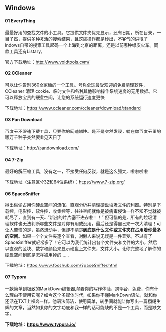 ## Windows

#### 01 **EveryThing** 

最最好用的查找文件的小工具。它提供文件夹优先显示，还有日期，所在目录，一目了然，提供多种灵活的搜索结果，且这些操作都是秒出，不客气的讲甩了indows自带的搜索工具起码一个上海到北京的距离，还是以前哪种绿皮火车。同款工具还有Listary。

官方下载地址：http://www.voidtools.com/

#### 02 **CCleaner** 

可以让你告别360全家桶的一个工具。号称全球最受欢迎的免费清理软件，CCleaner 清理 cookie、临时文件和各种其他影响操作系统速度的无用数据。它可以释放宝贵的硬盘空间，让您的系统运行速度更快

下载地址：https://www.ccleaner.com/ccleaner/download/standard

#### 03 **Pan Download**

百度云不限速下载工具，只要你的网速够快。是不是突然发现，躺在你百度云里的哪万千种子突然要重见天日了![img](data:image/gif;base64,iVBORw0KGgoAAAANSUhEUgAAAAEAAAABCAYAAAAfFcSJAAAADUlEQVQImWNgYGBgAAAABQABh6FO1AAAAABJRU5ErkJggg==)

下载地址：http://pandownload.com/

#### 04 **7-Zip** 

最好的解压缩工具，没有之一，不接受任何反驳，就是这么强大，啦啦啦啦![img](data:image/gif;base64,iVBORw0KGgoAAAANSUhEUgAAAAEAAAABCAYAAAAfFcSJAAAADUlEQVQImWNgYGBgAAAABQABh6FO1AAAAABJRU5ErkJggg==)

下载地址（注意区分32和64位系统）：https://www.7-zip.org/

#### 06 **SpaceSniffer** 

揪出偷偷占用你硬盘空间的流氓，直观分析并清理硬盘垃圾文件的利器。特别是下载控，电影控，软件控，收集控等，往往空间就像是被病毒侵蚀一样不知不觉就被耗尽了，直到有一天…“新出的片片塞不进去啦！！” 但可惜的是，所有的垃圾清理软件也无法判断哪些文件是对你有用或没用，最后还是得自己来一次大清理！可让人苦恼的是，虽然想动手，但却不清楚**到底是什么文件或文件夹在占用着你最多的空间**。如果一个个文件夹逐个查看，对懒人来说无疑是一件噩梦。不过有了 SpaceSniffer就轻松多了！它可以为我们统计出各个文件夹和文件的大小，然后以直观的区块、数字和颜色来显示硬盘上文件夹，文件大小。让你完整地了解你的硬盘空间到底是怎样被用掉的……

下载地址：https://www.fosshub.com/SpaceSniffer.html

#### 07 **Typora** 

一款简单到极致的MarkDown编辑器,颠覆你的写作体验，跨平台，免费，你有什么理由不使用它呢？如今这个多媒体时代，如果你不懂MarkDown语法，就和你还活在TXT上裸奔一样。他语法简洁，使用简单，转手间就能让你写出一篇栩栩生辉的文章，当然如果你的文字功底和我一样的话可能缺的不是一个工具，而是缺文字![img](data:image/gif;base64,iVBORw0KGgoAAAANSUhEUgAAAAEAAAABCAYAAAAfFcSJAAAADUlEQVQImWNgYGBgAAAABQABh6FO1AAAAABJRU5ErkJggg==)。

**下载地址：https://www.typora.io/**